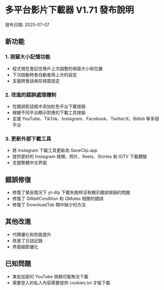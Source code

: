 # 多平台影片下載器 V1.71 發布說明

發布日期: 2025-07-07

## 新功能

### 1. 視窗大小記憶功能
- 程式現在會記住用戶上次調整的視窗大小和位置
- 下次啟動時會自動套用上次的設定
- 支援跨會話保存視窗設定

### 2. 改進的錯誤處理機制
- 在錯誤對話框中添加紅色平台下載按鈕
- 根據不同平台顯示對應的下載工具按鈕
- 支援 YouTube、TikTok、Instagram、Facebook、Twitter/X、Bilibili 等多個平台

### 3. 更新外部下載工具
- 將 Instagram 下載工具更新為 SaveClip.app
- 提供更好的 Instagram 視頻、照片、Reels、Stories 和 IGTV 下載體驗
- 支援繁體中文界面

## 錯誤修復
- 修復了某些情況下 yt-dlp 下載失敗時沒有顯示錯誤按鈕的問題
- 修復了 QWaitCondition 和 QMutex 相關的錯誤
- 修復了 DownloadTab 類中缺少的方法

## 其他改進
- 代碼優化和性能提升
- 改進了日誌記錄
- 界面細節優化

## 已知問題
- 某些加密的 YouTube 視頻可能無法下載
- 需要登入的私人內容需要提供 cookies.txt 才能下載 